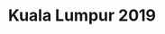---
layout: event

title: Kuala Lumpur 2019
category: kuala-lumpur
permalink: :collection/:categories/2019-10
contact: malaysia@play14.org

schedule:
  dates: Oct. 25-27 2019
  start: 2019-10-25 18:00:00
  finish: 2019-10-27 17:00:00
  isOver: false

location: AirAsia RedQ

excerpt: "#play14 Kuala Lumpur @ AirAsia on Oct. 25-27 2019"

timetable:
    - day: Friday
      desc: We will start in the evening. We will learn to know each other and share a nice dinner all together.
      times:
        - time: '18:00'
          desc: Ice breakers
        - time: '20:00'
          desc: Dinner / Mingle
        - time: '22:00'
          desc: Beer at the pub
    - day: Saturday
      desc: We will start in the morning with the marketplace, and then we will play games all day long.
      times:
        - time: '08:30'
          desc: Breakfast
        - time: '09:00'
          desc: Warm-up
        - time: '09:30'
          desc: Marketplace
        - time: '10:30'
          desc: Sessions
        - time: '12:30'
          desc: Lunch
        - time: '14:00'
          desc: Sessions
        - time: '18:00'
          desc: Retrospective
        - time: '19:00'
          desc: Pizza &amp; Beers
    - day: Sunday
      desc: We will also start with the marketplace for a full day of games. Whoever needs to catch a plane can leave earlier.
      times:
        - time: '08:30'
          desc: Breakfast
        - time: '09:00'
          desc: Warm-up
        - time: '09:30'
          desc: Marketplace
        - time: '10:00'
          desc: Sessions
        - time: '12:30'
          desc: Lunch
        - time: '13:30'
          desc: Sessions
        - time: '16:00'
          desc: Retrospective
        - time: '17:00'
          desc: Farewell

images:
  - /images/events/kuala-lumpur/01.jpg
  - /images/events/kuala-lumpur/02.jpg
  - /images/events/kuala-lumpur/03.jpg
  - /images/events/kuala-lumpur/04.jpg
  - /images/events/kuala-lumpur/05.jpg

redirect_from:
  - /kuala

members:
  - Frederic Ducros
  - Dabraj Sing
  - Delphine Supanya
  - Shadaitul Intan
  - Andrew Lau
  - Sufiz Mohd Suffian
mentors:
  - Hanna Karlsson
  - Cédric Pontet

sponsors:

registration: 
  type: eventbrite
  site: https://www.eventbrite.com/e/play14-kuala-lumpur-2019-tickets-64806410719
  tickets-widget: https://eventbrite.de/tickets-external?eid=64806410719&ref=etckt
---